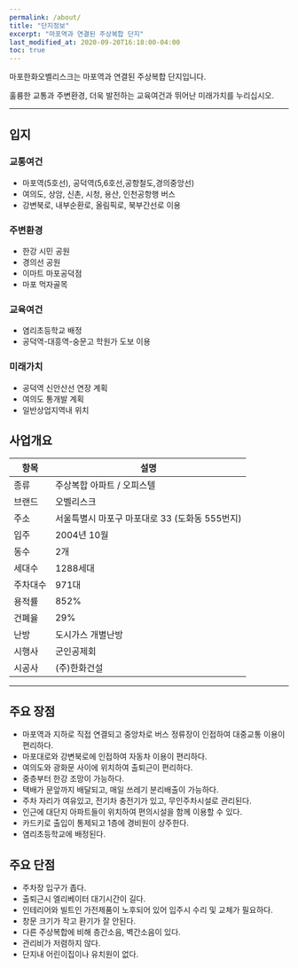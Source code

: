 ```yaml
---
permalink: /about/
title: "단지정보"
excerpt: "마포역과 연결된 주상복합 단지"
last_modified_at: 2020-09-20T16:18:00-04:00
toc: true
---
```


마포한화오벨리스크는 마포역과 연결된 주상복합 단지입니다.

훌륭한 교통과 주변환경, 더욱 발전하는 교육여건과 뛰어난 미래가치를 누리십시오.

---

## 입지

### 교통여건

- 마포역(5호선), 공덕역(5,6호선,공항철도,경의중앙선)
- 여의도, 상암, 신촌, 시청, 용산, 인천공항행 버스
- 강변북로, 내부순환로, 올림픽로, 북부간선로 이용

### 주변환경

- 한강 시민 공원
- 경의선 공원
- 이마트 마포공덕점
- 마포 먹자골목

### 교육여건

- 염리초등학교 배정
- 공덕역-대흥역-숭문고 학원가 도보 이용

### 미래가치

- 공덕역 신안산선 연장 계획
- 여의도 통개발 계획
- 일반상업지역내 위치

## 사업개요

| 항목                                        | 설명                                           |
| ------------------------------------------- | ----------------------------------------------------- |
| 종류 | 주상복합 아파트 / 오피스텔 |
| 브랜드 | 오벨리스크 |
| 주소 | 서울특별시 마포구 마포대로 33 (도화동 555번지) |
| 입주 | 2004년 10월 |
| 동수 | 2개 |
| 세대수 | 1288세대 |
| 주차대수 | 971대 |
| 용적률 | 852% |
| 건폐율 | 29% |
| 난방 | 도시가스 개별난방 |
| 시행사 | 군인공제회 |
| 시공사 | (주)한화건설 |

---

## 주요 장점

- 마포역과 지하로 직접 연결되고 중앙차로 버스 정류장이 인접하여 대중교통 이용이 편리하다.
- 마포대로와 강변북로에 인접하여 자동차 이용이 편리하다.
- 여의도와 광화문 사이에 위치하여 출퇴근이 편리하다.
- 중층부터 한강 조망이 가능하다.
- 택배가 문앞까지 배달되고, 매일 쓰레기 분리배출이 가능하다.
- 주차 자리가 여유있고, 전기차 충전기가 있고, 무인주차시설로 관리된다.
- 인근에 대단지 아파트들이 위치하여 편의시설을 함께 이용할 수 있다.
- 카드키로 출입이 통제되고 1층에 경비원이 상주한다.
- 염리초등학교에 배정된다.

## 주요 단점

- 주차장 입구가 좁다.
- 출퇴근시 엘리베이터 대기시간이 길다.
- 인테리어와 빌트인 가전제품이 노후되어 있어 입주시 수리 및 교체가 필요하다.
- 창문 크기가 작고 환기가 잘 안된다.
- 다른 주상복합에 비해 층간소음, 벽간소음이 있다.
- 관리비가 저렴하지 않다.
- 단지내 어린이집이나 유치원이 없다.
